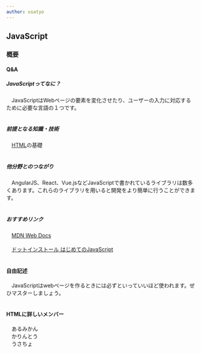 ```yaml
---
author: usatyo
---
```

## JavaScript
### 概要
#### Q&A
##### JavaScriptってなに？
　JavaScriptはWebページの要素を変化させたり、ユーザーの入力に対応するために必要な言語の１つです。<br><br>

##### 前提となる知識・技術
　[HTML](https://al-mikan.github.io/HUIT_roadmap/frontend/html)の基礎<br><br>

##### 他分野とのつながり
　AngularJS、React、Vue.jsなどJavaScriptで書かれているライブラリは数多くあります。これらのライブラリを用いると開発をより簡単に行うことができます。<br><br>

##### おすすめリンク
　[MDN Web Docs](https://developer.mozilla.org/ja/docs/Web/JavaScript)<br><br>
　[ドットインストール はじめてのJavaScript](https://dotinstall.com/lessons/basic_javascript_v5)<br><br>
#### 自由記述
　JavaScriptはwebページを作るときには必ずといっていいほど使われます。ぜひマスターしましょう。<br><br>


#### HTMLに詳しいメンバー
　あるみかん<br>
　かりんとう<br>
　うさちょ<br>

